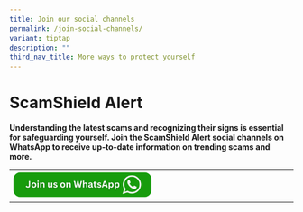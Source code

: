 ```yaml
---
title: Join our social channels
permalink: /join-social-channels/
variant: tiptap
description: ""
third_nav_title: More ways to protect yourself
---
```

<h1>ScamShield Alert</h1>
<p><strong>Understanding the latest scams and recognizing their signs is essential for safeguarding yourself. Join the ScamShield Alert social channels on WhatsApp to receive up-to-date information on trending scams and more.</strong>
</p>
<table style="minWidth: 25px">
<colgroup>
<col>
</colgroup>
<tbody>
<tr>
<td rowspan="1" colspan="1"><a class="isomer-image-wrapper" href="https://whatsapp.com/channel/0029Va4imcoCRs1thRkcGg1b"><img style="width: 50%;" height="auto" width="100%" alt="" src="/images/Staging/join_scamalert_whatsapp.png"></a>
</td>
</tr>
</tbody>
</table>
<p></p>